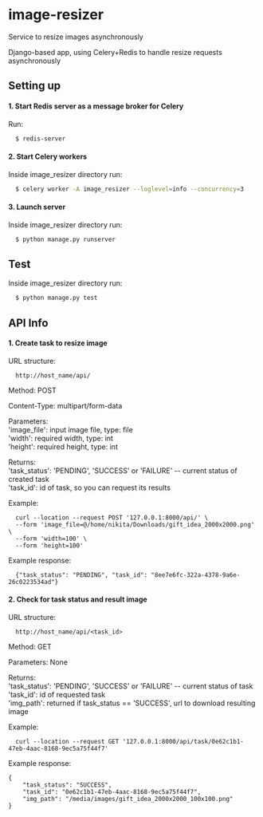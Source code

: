 # image-resizer
Service to resize images asynchronously

Django-based app, using Celery+Redis to handle resize requests asynchronously

## Setting up

#### 1. Start Redis server as a message broker for Celery  
Run:
```bash
  $ redis-server
```
#### 2. Start Celery workers  
Inside image_resizer directory run:
```bash
  $ celery worker -A image_resizer --loglevel=info --concurrency=3
```
#### 3. Launch server  
Inside image_resizer directory run:
```bash
  $ python manage.py runserver
```

## Test

Inside image_resizer directory run:
```bash
  $ python manage.py test
```
## API Info

#### 1. Create task to resize image
URL structure:
```
  http://host_name/api/
```
Method: POST

Content-Type: multipart/form-data  

Parameters:  
'image_file': input image file, type: file  
'width': required width, type: int  
'height': required height, type: int  

Returns:  
'task_status': 'PENDING', 'SUCCESS' or 'FAILURE' -- current status of created task  
'task_id': id of task, so you can request its results

Example:  
```curl
  curl --location --request POST '127.0.0.1:8000/api/' \
  --form 'image_file=@/home/nikita/Downloads/gift_idea_2000x2000.png' \
  --form 'width=100' \
  --form 'height=100'  
```  
Example response:  
```
  {"task_status": "PENDING", "task_id": "8ee7e6fc-322a-4378-9a6e-26c0223534ad"}
```
  
  
#### 2. Check for task status and result image  
URL structure:
```
  http://host_name/api/<task_id>
```
Method: GET

Parameters: None

Returns:  
'task_status': 'PENDING', 'SUCCESS' or 'FAILURE' -- current status of task  
'task_id': id of requested task  
'img_path': returned if task_status == 'SUCCESS', url to download resulting image  

Example:  
```curl
  curl --location --request GET '127.0.0.1:8000/api/task/0e62c1b1-47eb-4aac-8168-9ec5a75f44f7'
```

Example response:
```
{
    "task_status": "SUCCESS",
    "task_id": "0e62c1b1-47eb-4aac-8168-9ec5a75f44f7",
    "img_path": "/media/images/gift_idea_2000x2000_100x100.png"
}
```
